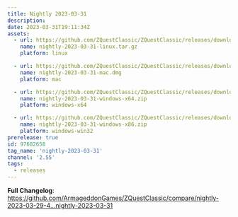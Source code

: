```yaml
---
title: Nightly 2023-03-31
description: 
date: 2023-03-31T19:11:34Z
assets: 
  - url: https://github.com/ZQuestClassic/ZQuestClassic/releases/download/nightly-2023-03-31/nightly-2023-03-31-linux.tar.gz
    name: nightly-2023-03-31-linux.tar.gz
    platform: linux

  - url: https://github.com/ZQuestClassic/ZQuestClassic/releases/download/nightly-2023-03-31/nightly-2023-03-31-mac.dmg
    name: nightly-2023-03-31-mac.dmg
    platform: mac

  - url: https://github.com/ZQuestClassic/ZQuestClassic/releases/download/nightly-2023-03-31/nightly-2023-03-31-windows-x64.zip
    name: nightly-2023-03-31-windows-x64.zip
    platform: windows-x64

  - url: https://github.com/ZQuestClassic/ZQuestClassic/releases/download/nightly-2023-03-31/nightly-2023-03-31-windows-x86.zip
    name: nightly-2023-03-31-windows-x86.zip
    platform: windows-win32
prerelease: true
id: 97682658
tag_name: 'nightly-2023-03-31'
channel: '2.55'
tags:
  - releases
---
```


**Full Changelog**: https://github.com/ArmageddonGames/ZQuestClassic/compare/nightly-2023-03-29-4...nightly-2023-03-31
